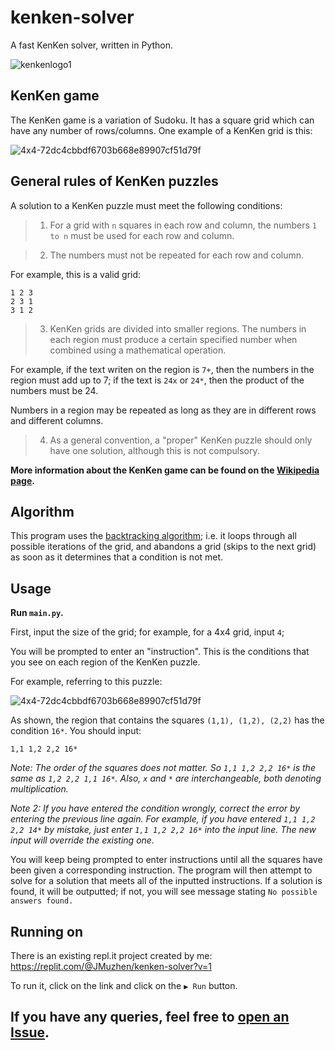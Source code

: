 # kenken-solver
A fast KenKen solver, written in Python.

![kenkenlogo1](https://user-images.githubusercontent.com/61100393/186904985-11df6cc6-0800-472b-bc64-d4418ce70246.jpeg)

## KenKen game
The KenKen game is a variation of Sudoku. It has a square grid which can have any number of rows/columns. 
One example of a KenKen grid is this:

![4x4-72dc4cbbdf6703b668e89907cf51d79f](https://user-images.githubusercontent.com/61100393/186898244-cf5ede8e-4f27-494c-ae85-94e4439e2eb7.png)

## General rules of KenKen puzzles
A solution to a KenKen puzzle must meet the following conditions:
> 1. For a grid with `n` squares in each row and column, the numbers `1 to n` must be used for each row and column.

> 2. The numbers must not be repeated for each row and column.

For example, this is a valid grid:
```
1 2 3
2 3 1
3 1 2
```

> 3. KenKen grids are divided into smaller regions. The numbers in each region must produce a certain specified number when combined using a mathematical operation.

For example, if the text writen on the region is `7+`, then the numbers in the region must add up to 7; if the text is `24x` or `24*`, then the product of the numbers must be 24.

Numbers in a region may be repeated as long as they are in different rows and different columns.

> 4. As a general convention, a "proper" KenKen puzzle should only have one solution, although this is not compulsory.

**More information about the KenKen game can be found on the [Wikipedia page](https://en.wikipedia.org/wiki/KenKen).**

## Algorithm
This program uses the [backtracking algorithm](https://en.wikipedia.org/wiki/Backtracking); i.e. it loops through all possible iterations of the grid, and abandons a grid (skips to the next grid) as soon as it determines that a condition is not met.

## Usage
**Run `main.py`.**

First, input the size of the grid; for example, for a 4x4 grid, input `4`;

You will be prompted to enter an "instruction". This is the conditions that you see on each region of the KenKen puzzle.

For example, referring to this puzzle:

![4x4-72dc4cbbdf6703b668e89907cf51d79f](https://user-images.githubusercontent.com/61100393/186898244-cf5ede8e-4f27-494c-ae85-94e4439e2eb7.png)

As shown, the region that contains the squares `(1,1), (1,2), (2,2)` has the condition `16*`. You should input:
```
1,1 1,2 2,2 16*
```

*Note: The order of the squares does not matter. So `1,1 1,2 2,2 16*` is the same as `1,2 2,2 1,1 16*`. Also, `x` and `*` are interchangeable, both denoting multiplication.*

*Note 2: If you have entered the condition wrongly, correct the error by entering the previous line again. For example, if you have entered `1,1 1,2 2,2 14*` by mistake, just enter `1,1 1,2 2,2 16*` into the input line. The new input will override the existing one.*

You will keep being prompted to enter instructions until all the squares have been given a corresponding instruction. The program will then attempt to solve for a solution that meets all of the inputted instructions. If a solution is found, it will be outputted; if not, you will see message stating `No possible answers found.` 

## Running on [](repl.it)
There is an existing repl.it project created by me: https://replit.com/@JMuzhen/kenken-solver?v=1

To run it, click on the link and click on the `▶️ Run` button.

## If you have any queries, feel free to [open an Issue](https://github.com/jmuzhen/kenken-solver/issues/new).
